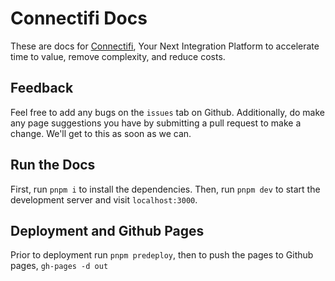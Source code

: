 # Connectifi Docs

These are docs for [Connectifi](https://connectifi.co/), Your Next Integration Platform to
accelerate time to value, remove complexity, and reduce costs.

## Feedback

Feel free to add any bugs on the `issues` tab on Github. Additionally, do make any page suggestions you have by submitting a pull request to make a change. We'll get to this as soon as we can.

## Run the Docs

First, run `pnpm i` to install the dependencies.
Then, run `pnpm dev` to start the development server and visit `localhost:3000`.

## Deployment and Github Pages

Prior to deployment run `pnpm predeploy`, then to push the pages to Github pages, `gh-pages -d out`